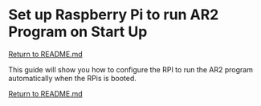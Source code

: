 # Set up Raspberry Pi to run AR2 Program on Start Up
[Return to README.md](../README.md)

This guide will show you how to configure the RPI to run the AR2 program automatically when the RPis is booted.

[Return to README.md](../README.md)
